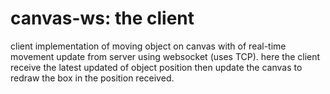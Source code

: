 # canvas-ws: the client

client implementation of moving object on canvas with of real-time movement update from server using websocket (uses TCP). here the client receive the latest updated of object position then update the canvas to redraw the box in the position received.